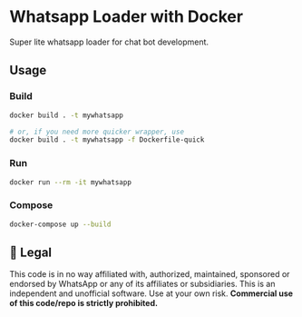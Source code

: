 # Whatsapp Loader with Docker

Super lite whatsapp loader for chat bot development.

## Usage

### Build

```bash
docker build . -t mywhatsapp

# or, if you need more quicker wrapper, use 
docker build . -t mywhatsapp -f Dockerfile-quick

```

### Run

```bash
docker run --rm -it mywhatsapp
```

### Compose

```bash
docker-compose up --build
```

## 📃 Legal
This code is in no way affiliated with, authorized, maintained, sponsored or endorsed by WhatsApp or any of its affiliates or subsidiaries. This is an independent and unofficial software. Use at your own risk.
**Commercial use of this code/repo is strictly prohibited.**

